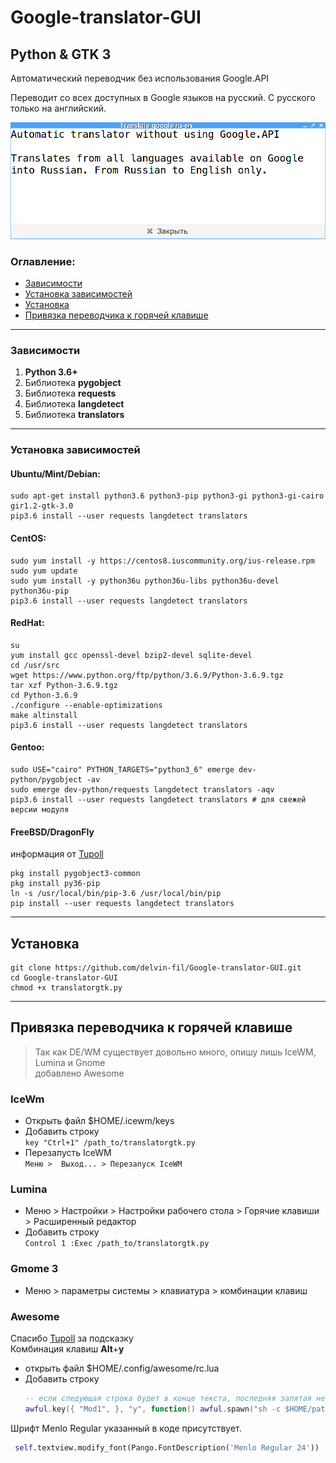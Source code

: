 # Google-translator-GUI
## Python & GTK 3
Автоматический переводчик без использования Google.API

Переводит со всех доступных в Google языков на русский. С русского только на английский.

![screenshot](https://github.com/delvin-fil/Google-translator-GUI/blob/master/screenshot.png)

### Оглавление:
* [Зависимости](https://github.com/delvin-fil/Google-translator-GUI#%D0%B7%D0%B0%D0%B2%D0%B8%D1%81%D0%B8%D0%BC%D0%BE%D1%81%D1%82%D0%B8)
* [Установка зависимостей](https://github.com/delvin-fil/Google-translator-GUI#%D1%83%D1%81%D1%82%D0%B0%D0%BD%D0%BE%D0%B2%D0%BA%D0%B0-%D0%B7%D0%B0%D0%B2%D0%B8%D1%81%D0%B8%D0%BC%D0%BE%D1%81%D1%82%D0%B5%D0%B9)
* [Установка](https://github.com/delvin-fil/Google-translator-GUI#%D1%83%D1%81%D1%82%D0%B0%D0%BD%D0%BE%D0%B2%D0%BA%D0%B0)
* [Привязка переводчика к горячей клавише](https://github.com/delvin-fil/Google-translator-GUI#%D0%BF%D1%80%D0%B8%D0%B2%D1%8F%D0%B7%D0%BA%D0%B0-%D0%BF%D0%B5%D1%80%D0%B5%D0%B2%D0%BE%D0%B4%D1%87%D0%B8%D0%BA%D0%B0-%D0%BA-%D0%B3%D0%BE%D1%80%D1%8F%D1%87%D0%B5%D0%B9-%D0%BA%D0%BB%D0%B0%D0%B2%D0%B8%D1%88%D0%B5)

---
### Зависимости
1. **Python 3.6+**
2. Библиотека **pygobject**
3. Библиотека **requests**
4. Библиотека **langdetect**
5. Библиотека **translators**

---
### Установка зависимостей
#### Ubuntu/Mint/Debian:
```shell
sudo apt-get install python3.6 python3-pip python3-gi python3-gi-cairo gir1.2-gtk-3.0
pip3.6 install --user requests langdetect translators 
```
#### CentOS:
```shell
sudo yum install -y https://centos8.iuscommunity.org/ius-release.rpm
sudo yum update
sudo yum install -y python36u python36u-libs python36u-devel python36u-pip
pip3.6 install --user requests langdetect translators
```
#### RedHat:
```shell
su
yum install gcc openssl-devel bzip2-devel sqlite-devel
cd /usr/src
wget https://www.python.org/ftp/python/3.6.9/Python-3.6.9.tgz
tar xzf Python-3.6.9.tgz
cd Python-3.6.9
./configure --enable-optimizations
make altinstall
pip3.6 install --user requests langdetect translators
```
#### Gentoo:
```shell
sudo USE="cairo" PYTHON_TARGETS="python3_6" emerge dev-python/pygobject -av
sudo emerge dev-python/requests langdetect translators -aqv
pip3.6 install --user requests langdetect translators # для свежей версии модуля
```
#### FreeBSD/DragonFly 
информация от [Tupoll](https://github.com/tupoll)
```shell
pkg install pygobject3-common
pkg install py36-pip
ln -s /usr/local/bin/pip-3.6 /usr/local/bin/pip
pip install --user requests langdetect translators
```

---
## Установка

```
git clone https://github.com/delvin-fil/Google-translator-GUI.git
cd Google-translator-GUI
chmod +x translatorgtk.py
```

---
## Привязка переводчика к горячей клавише

> Так как DE/WM существует довольно много, опишу лишь IceWM, Lumina и Gnome<br>
> добавлено Awesome

### IceWm
- Открыть файл $HOME/.icewm/keys
- Добавить строку<br> 
	```key "Ctrl+1" /path_to/translatorgtk.py```
- Перезапусть IceWM<br>
	```Меню >  Выход... > Перезапуск IceWM```

### Lumina
- Меню > Настройки > Настройки рабочего стола > Горячие клавиши > Расширенный редактор
- Добавить строку<br>
	```Control 1 :Exec /path_to/translatorgtk.py```

### Gmome 3
- Меню > параметры системы > клавиатура > комбинации клавиш

### Awesome
Спасибо [Tupoll](https://github.com/tupoll) за подсказку<br>
Комбинация клавиш **Alt**+**y** 

- открыть файл $HOME/.config/awesome/rc.lua
- Добавить строку<br>
	```LUA
	-- если следующая строка будет в конце текста, последняя запятая не нужна
	awful.key({ "Mod1", }, "y", function() awful.spawn("sh -c $HOME/path/to/translatorgtk.py")end),
	```

Шрифт Menlo Regular указанный в коде присутствует.
```python
 self.textview.modify_font(Pango.FontDescription('Menlo Regular 24'))
 ```